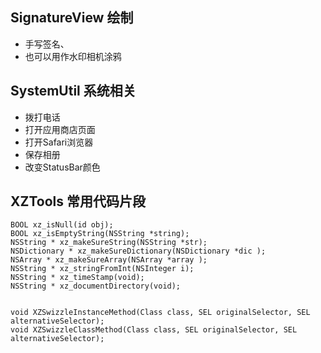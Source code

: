 ## SignatureView 绘制

- 手写签名、
- 也可以用作水印相机涂鸦

## SystemUtil 系统相关

- 拨打电话
- 打开应用商店页面
- 打开Safari浏览器
- 保存相册
- 改变StatusBar颜色

## XZTools 常用代码片段

```
BOOL xz_isNull(id obj);
BOOL xz_isEmptyString(NSString *string);
NSString * xz_makeSureString(NSString *str);
NSDictionary * xz_makeSureDictionary(NSDictionary *dic );
NSArray * xz_makeSureArray(NSArray *array );
NSString * xz_stringFromInt(NSInteger i);
NSString * xz_timeStamp(void);
NSString * xz_documentDirectory(void);


void XZSwizzleInstanceMethod(Class class, SEL originalSelector, SEL alternativeSelector);
void XZSwizzleClassMethod(Class class, SEL originalSelector, SEL alternativeSelector);
```



